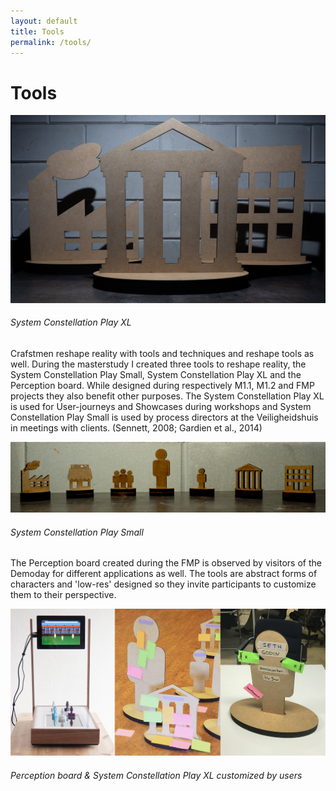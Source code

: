 ```yaml
---
layout: default
title: Tools
permalink: /tools/
---
```

# Tools
<!--
<img src="/assets/images/tool-SCP-XL2.png" alt="" class="img-responsive img-centered" style="width:85%; ">
-->
![](/assets/images/tool-SCP-XL2.png)
###### System Constellation Play XL

Crafstmen reshape reality with tools and techniques and reshape tools as well. During the masterstudy I created three tools to reshape reality, the System Constellation Play Small, System Constellation Play XL and the Perception board. While designed during respectively M1.1, M1.2 and FMP projects they also benefit other purposes. The System Constellation Play XL is used for User-journeys and Showcases during workshops and System Constellation Play Small is used by process directors at the Veiligheidshuis in meetings with clients. (Sennett, 2008; Gardien et al., 2014)

![](/assets/images/tool-SCP-S2.png)
<!--
<img src="/assets/images/tool-SCP-S2.png" alt="" class="img-responsive img-centered" style="width:85%; ">
-->

###### System Constellation Play Small

The Perception board created during the FMP is observed by visitors of the Demoday for different applications as well. The tools are abstract forms of characters and 'low-res' designed so they invite participants to customize them to their perspective.

![](/assets/images/tool-slide2.png)
<!--
<img src="/assets/images/tool-slide2.png" alt="" class="img-responsive img-centered" style="max-height:350px; ">
-->
###### Perception board & System Constellation Play XL customized by users
